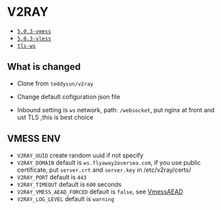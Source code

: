 # V2RAY

* [`5.0.3-vmess`](https://github.com/kuituoshi/docker/blob/master/v2ray/5.0.3-vmess/Dockerfile)
* [`5.0.3-vless`](https://github.com/kuituoshi/docker/blob/master/v2ray/5.0.3-vless/Dockerfile)
* [`tls-ws`](https://github.com/kuituoshi/docker/blob/master/v2ray/tls-ws/Dockerfile)


## What is changed

* Clone from `teddysun/v2ray`

* Change default cofiguration json file

* Inbound setting is `ws` network, path: `/websocket`, put nginx at front and ust TLS ,this is best choice



## VMESS ENV

* `V2RAY_UUID` create random uuid if not specify
* `V2RAY_DOMAIN` default is `ws.flyaway2oversea.com`, if you use public certificate, put `server.crt` and `server.key` in /etc/v2ray/certs/
* `V2RAY_PORT` default is `443`
* `V2RAY_TIMEOUT` default is `600` seconds
* `V2RAY_VMESS_AEAD_FORCED` default is `false`, see [VmessAEAD](https://github.com/233boy/v2ray/issues/812)
* `V2RAY_LOG_LEVEL` default is `warning`
